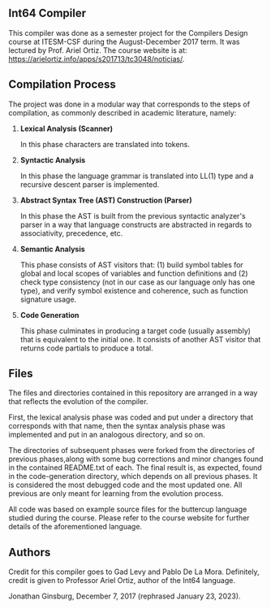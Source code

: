 Int64 Compiler
--------------

This compiler was done as a semester project for the Compilers Design course at ITESM-CSF during the August-December 2017 term. It was lectured by Prof. Ariel Ortiz. The course website is at: https://arielortiz.info/apps/s201713/tc3048/noticias/.

Compilation Process
-------------------

The project was done in a modular way that corresponds to the steps of compilation, as commonly described in academic literature, namely:

1. **Lexical Analysis (Scanner)**

    In this phase characters are translated into tokens.

2. **Syntactic Analysis**

    In this phase the language grammar is translated into LL(1) type and a recursive descent parser is implemented.

3.  **Abstract Syntax Tree (AST) Construction (Parser)**

    In this phase the AST is built from the previous syntactic analyzer's parser in a way that language constructs are abstracted in regards to associativity, precedence, etc.

4. **Semantic Analysis**

    This phase consists of AST visitors that: (1) build symbol tables for global and local scopes of variables and function definitions and (2) check type consistency (not in our case as our language only has one type), and verify symbol existence and coherence, such as function signature usage.

5.  **Code Generation**

    This phase culminates in producing a target code (usually assembly) that is equivalent to the initial one. It consists of another AST visitor that returns code partials to produce a total.

Files
-----

The files and directories contained in this repository are arranged in a way that reflects the evolution of the compiler.

First, the lexical analysis phase was coded and put under a directory that corresponds with that name, then the syntax analysis phase was implemented and put in an analogous directory, and so on.

The directories of subsequent phases were forked from the directories of previous phases,along with some bug corrections and minor changes found in the contained README.txt of each. The final result is, as expected, found in the code-generation directory, which depends on all previous phases. It is considered the most debugged code and the most updated one. All previous are only meant for learning from the evolution process.

All code was based on example source files for the buttercup language studied during the course. Please refer to the course website for further details of the aforementioned language.

Authors
-------

Credit for this compiler goes to Gad Levy and Pablo De La Mora. Definitely, credit is given to Professor Ariel Ortiz, author of the Int64 language.

Jonathan Ginsburg,
December 7, 2017 (rephrased January 23, 2023).
